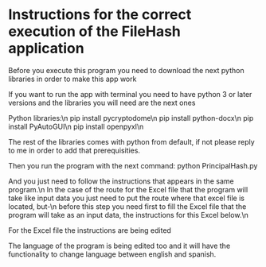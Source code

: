 # Instructions for the correct execution of the FileHash application

Before you execute this program you need to download the next python libraries in order to make this app work




If you want to run the app with terminal you need to have python 3 or later versions and the libraries you will need are the next ones




Python libraries:\n
pip install pycryptodome\n
pip install python-docx\n
pip install PyAutoGUI\n
pip install openpyxl\n



The rest of the libraries comes with python from default, if not please reply to me in order to add that prerequisities.




Then you run the program with the next command: python PrincipalHash.py



And you just need to follow the instructions that appears in the same program.\n
In the case of the route for the Excel file that the program will take like input data you just need to put the route where that excel file is located, but-\n
before this step you need first to fill the Excel file that the program will take as an input data, the instructions for this Excel below.\n



For the Excel file the instructions are being edited



The language of the program is being edited too and it will have the functionality to change language between english and spanish.
